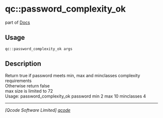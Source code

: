 qc::password_complexity_ok
==========================

part of [Docs](../index.md)

Usage
-----
`qc::password_complexity_ok args`

Description
-----------
Return true if password meets min, max and minclasses complexity requirements<br/>Otherwise return false<br/>max size is limited to 72<br/>Usage: password_complexity_ok password min 2 max 10 minclasses 4

----------------------------------
*[Qcode Software Limited] [qcode]*

[qcode]: http://www.qcode.co.uk "Qcode Software"